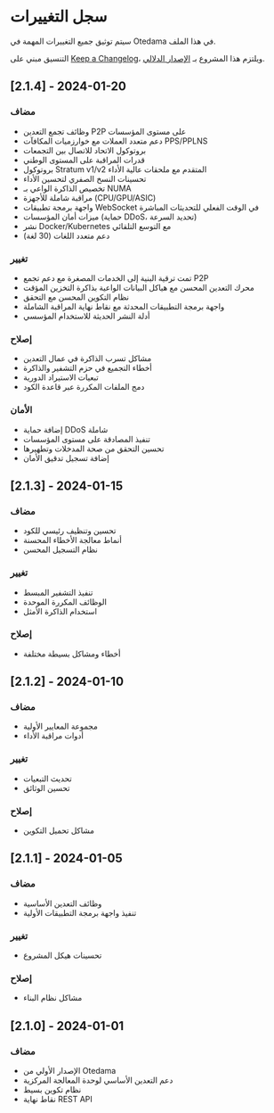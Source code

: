 # سجل التغييرات

سيتم توثيق جميع التغييرات المهمة في Otedama في هذا الملف.

التنسيق مبني على [Keep a Changelog](https://keepachangelog.com/ar/1.0.0/)،
ويلتزم هذا المشروع بـ [الإصدار الدلالي](https://semver.org/lang/ar/).

## [2.1.4] - 2024-01-20

### مضاف
- وظائف تجمع التعدين P2P على مستوى المؤسسات
- دعم متعدد العملات مع خوارزميات المكافآت PPS/PPLNS
- بروتوكول الاتحاد للاتصال بين التجمعات
- قدرات المراقبة على المستوى الوطني
- بروتوكول Stratum v1/v2 المتقدم مع ملحقات عالية الأداء
- تحسينات النسخ الصفري لتحسين الأداء
- تخصيص الذاكرة الواعي بـ NUMA
- مراقبة شاملة للأجهزة (CPU/GPU/ASIC)
- واجهة برمجة تطبيقات WebSocket في الوقت الفعلي للتحديثات المباشرة
- ميزات أمان المؤسسات (حماية DDoS، تحديد السرعة)
- نشر Docker/Kubernetes مع التوسع التلقائي
- دعم متعدد اللغات (30 لغة)

### تغيير
- تمت ترقية البنية إلى الخدمات المصغرة مع دعم تجمع P2P
- محرك التعدين المحسن مع هياكل البيانات الواعية بذاكرة التخزين المؤقت
- نظام التكوين المحسن مع التحقق
- واجهة برمجة التطبيقات المحدثة مع نقاط نهاية المراقبة الشاملة
- أدلة النشر الحديثة للاستخدام المؤسسي

### إصلاح
- مشاكل تسرب الذاكرة في عمال التعدين
- أخطاء التجميع في حزم التشفير والذاكرة
- تبعيات الاستيراد الدورية
- دمج الملفات المكررة عبر قاعدة الكود

### الأمان
- إضافة حماية DDoS شاملة
- تنفيذ المصادقة على مستوى المؤسسات
- تحسين التحقق من صحة المدخلات وتطهيرها
- إضافة تسجيل تدقيق الأمان

## [2.1.3] - 2024-01-15

### مضاف
- تحسين وتنظيف رئيسي للكود
- أنماط معالجة الأخطاء المحسنة
- نظام التسجيل المحسن

### تغيير
- تنفيذ التشفير المبسط
- الوظائف المكررة الموحدة
- استخدام الذاكرة الأمثل

### إصلاح
- أخطاء ومشاكل بسيطة مختلفة

## [2.1.2] - 2024-01-10

### مضاف
- مجموعة المعايير الأولية
- أدوات مراقبة الأداء

### تغيير
- تحديث التبعيات
- تحسين الوثائق

### إصلاح
- مشاكل تحميل التكوين

## [2.1.1] - 2024-01-05

### مضاف
- وظائف التعدين الأساسية
- تنفيذ واجهة برمجة التطبيقات الأولية

### تغيير
- تحسينات هيكل المشروع

### إصلاح
- مشاكل نظام البناء

## [2.1.0] - 2024-01-01

### مضاف
- الإصدار الأولي من Otedama
- دعم التعدين الأساسي لوحدة المعالجة المركزية
- نظام تكوين بسيط
- نقاط نهاية REST API